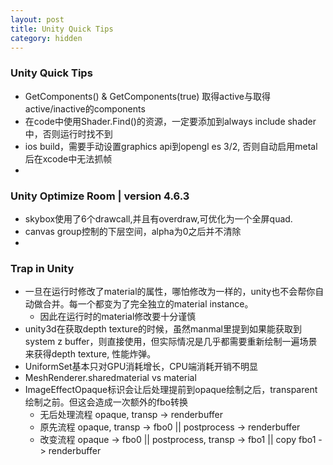 ```yaml
---
layout: post
title: Unity Quick Tips
category: hidden
---
```


### Unity Quick Tips

* GetComponents<T>() & GetComponents<T>(true) 取得active与取得active/inactive的components
* 在code中使用Shader.Find()的资源，一定要添加到always include shader中，否则运行时找不到
* ios build，需要手动设置graphics api到opengl es 3/2, 否则自动启用metal后在xcode中无法抓帧
* 

### Unity Optimize Room | version 4.6.3

* skybox使用了6个drawcall,并且有overdraw,可优化为一个全屏quad.
* canvas group控制的下层空间，alpha为0之后并不清除
* 

### Trap in Unity

* 一旦在运行时修改了material的属性，哪怕修改为一样的，unity也不会帮你自动做合并。每一个都变为了完全独立的material instance。
  * 因此在运行时的material修改要十分谨慎
* unity3d在获取depth texture的时候，虽然manmal里提到如果能获取到system z buffer，则直接使用，但实际情况是几乎都需要重新绘制一遍场景来获得depth texture, 性能炸弹。
* UniformSet基本只对GPU消耗增长，CPU端消耗开销不明显
* MeshRenderer.sharedmaterial vs material
* ImageEffectOpaque标识会让后处理提前到opaque绘制之后，transparent绘制之前。但这会造成一次额外的fbo转换
  * 无后处理流程 opaque, transp -> renderbuffer
  * 原先流程 opaque, transp -> fbo0 || postprocess -> renderbuffer
  * 改变流程 opaque -> fbo0 || postprocess, transp -> fbo1 || copy fbo1 -> renderbuffer
